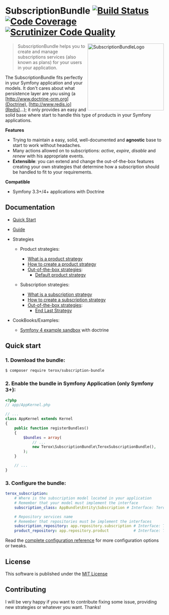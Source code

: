 SubscriptionBundle
[![Build Status](https://travis-ci.org/terox/SubscriptionBundle.svg?branch=master)](https://travis-ci.org/terox/SubscriptionBundle)
[![Code Coverage](https://scrutinizer-ci.com/g/terox/SubscriptionBundle/badges/coverage.png?b=master)](https://scrutinizer-ci.com/g/terox/SubscriptionBundle/?branch=master)
[![Scrutinizer Code Quality](https://scrutinizer-ci.com/g/terox/SubscriptionBundle/badges/quality-score.png?b=master)](https://scrutinizer-ci.com/g/terox/SubscriptionBundle/?branch=master)
==================

<img src="https://raw.githubusercontent.com/terox/SubscriptionBundle/master/doc/images/SubscriptionBundleLogo.png" alt="SubscriptionBundleLogo" width="242" height="212" align="right">

> SubscriptionBundle helps you to create and manage subscriptions services (also known as plans) for your users in your application.

The SubscriptionBundle fits perfectly in your Symfony application and your models. It don't cares about what persistence
layer are you using (a [http://www.doctrine-orm.org](Doctrine), [http://www.redis.io](Redis)...); it only provides an easy 
and solid base where start to handle this type of products in your Symfony applications.

**Features**
 * Trying to maintain a easy, solid, well-documented and **agnostic** base to start to work without headaches.
 * Many actions allowed on to subscriptions: *active*, *expire*, *disable* and *renew* with his appropriate events.
 * **Extensible**: you can extend and change the out-of-the-box features creating your own strategies that determine how 
 a subscription should be handled to fit to your requirements.

**Compatible**
 * Symfony 3.3+/4+ applications with Doctrine
 
Documentation
-------------

* [Quick Start](#quick-start)
* [Guide](https://github.com/terox/SubscriptionBundle/blob/master/doc/Guide.md)
* Strategies
    * Product strategies:
        * [What is a product strategy](https://github.com/terox/SubscriptionBundle/blob/master/doc/WhatIsProductStrategy.md)
        * [How to create a product strategy](https://github.com/terox/SubscriptionBundle/blob/master/doc/HowToCreateAProductStrategy.md])
        * [Out-of-the-box strategies](https://github.com/terox/SubscriptionBundle/blob/master/doc/strategies/product):
            * [Default product strategy](https://github.com/terox/SubscriptionBundle/blob/master/doc/strategies/product/DefaultStrategy.md)
            
    * Subscription strategies:
        * [What is a subscription strategy](https://github.com/terox/SubscriptionBundle/blob/master/doc/WhatIsAProductStrategy.md)
        * [How to create a subscription strategy](https://github.com/terox/SubscriptionBundle/blob/master/doc/HowToCreateASubscriptionStrategy.md)
        * [Out-of-the-box strategies](https://github.com/terox/SubscriptionBundle/blob/master/doc/strategies/subscription):
            * [End Last Strategy](https://github.com/terox/SubscriptionBundle/blob/master/doc/strategies/subscription/EndLastStrategy.md)

* CookBooks/Examples:
    * [Symfony 4 example sandbox](https://github.com/terox/sf4-subscription-example) with doctrine

Quick start
-----------

### 1. Download the bundle:

```bash
$ composer require terox/subscription-bundle
```

### 2. Enable the bundle in Symfony Application (only Symfony 3+):

```php
<?php
// app/AppKernel.php

// ...
class AppKernel extends Kernel
{
    public function registerBundles()
    {
        $bundles = array(
            // ...
            new Terox\SubscriptionBundle\TeroxSubscriptionBundle(),
        );
    }

    // ...
}
```

### 3. Configure the bundle:

```yaml
terox_subscription:
    # Where is the subscription model located in your application
    # Remember that your model must implement the interface
    subscription_class: AppBundle\Entity\Subscription # Interface: Terox\SubscriptionBundle\Model\SubscriptionInterface

    # Repository services name
    # Remember that repositories must be implement the interfaces
    subscription_repository: app.repository.subscription # Interface: Terox\SubscriptionBundle\Repository\SubscriptionRepositoryInterface
    product_repository: app.repository.product           # Interface: Terox\SubscriptionBundle\Repository\ProductRepositoryInterface
```
Read the [complete configuration reference](https://github.com/terox/SubscriptionBundle/blob/master/doc/ReferenceConfig.md) for more configuration options or tweaks.

License
-------

This software is published under the [MIT License](https://github.com/terox/SubscriptionBundle/master/LICENSE.md)

Contributing
------------

I will be very happy if you want to contribute fixing some issue, providing new strategies or whatever you want. Thanks!
